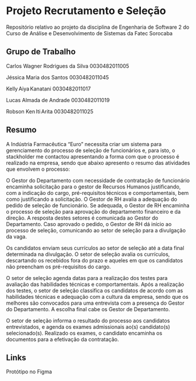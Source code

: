 # Projeto Recrutamento e Seleção

Repositório relativo ao projeto da disciplina de Engenharia de Software 2 do Curso de Análise e Desenvolvimento de Sistemas da Fatec Sorocaba



## Grupo de Trabalho

Carlos Wagner Rodrigues da Silva 0030482011005 

Jéssica Maria dos Santos 0030482011045 

Kelly Aiya Kanatani 0030482011017 

Lucas Almada de Andrade 0030482011019 

Robson Ken Iti Arita 0030482011025 

## Resumo

A Indústria Farmacêutica “Euro” necessita criar um sistema para gerenciamento do processo de seleção de funcionários e, para isto, o stackholder me contactou apresentando a forma com que o processo é realizado na empresa, sendo que abaixo apresento o resumo das atividades que envolvem o processo: 

 

O Gestor do Departamento com necessidade de contratação de funcionário encaminha solicitação para o gestor de Recursos Humanos justificando, com a indicação do cargo, pré-requisitos técnicos e comportamentais, bem como justificando a solicitação. O Gestor de RH avalia a adequação do pedido de seleção de funcionário. Se adequada, o Gestor de RH encaminha o processo de seleção para aprovação do departamento financeiro e da direção. A resposta destes setores é comunicada ao Gestor do Departamento. Caso aprovado o pedido, o Gestor de RH dá início ao processo de seleção, comunicando ao setor de seleção para a divulgação da vaga. 

 

Os candidatos enviam seus currículos ao setor de seleção até a data final determinada na divulgação. O setor de seleção avalia os currículos, descartando os recebidos fora do prazo e aqueles em que os candidatos não preencham os pré-requisitos do cargo. 

 

O setor de seleção agenda datas para a realização dos testes para avaliação das habilidades técnicas e comportamentais. Após a realização dos testes, o setor de seleção classifica os candidatos de acordo com as habilidades técnicas e adequação com a cultura da empresa, sendo que os melhores são convocados para uma entrevista com a presença do Gestor do Departamento. A escolha final cabe os Gestor de Departamento. 

 

O setor de seleção informa o resultado do processo aos candidatos entrevistados, e agenda os exames admissionais ao(s) candidato(s) selecionado(s). Realizado os exames, o candidato encaminha os documentos para a efetivação da contratação. 



## Links

Protótipo no Figma


